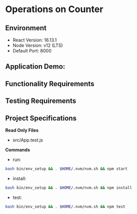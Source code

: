 # Operations on Counter

## Environment 

- React Version: 16.13.1
- Node Version: v12 (LTS)
- Default Port: 8000

## Application Demo:

<!-- ![](https://hrcdn.net/s3_pub/istreet-assets/NRm8WarslAqUJobTwPXsRA/employee-information.gif) -->

## Functionality Requirements

## Testing Requirements


## Project Specifications

**Read Only Files**
- src/App.test.js

**Commands**
- run: 
```bash
bash bin/env_setup && . $HOME/.nvm/nvm.sh && npm start
```
- install: 
```bash
bash bin/env_setup && . $HOME/.nvm/nvm.sh && npm install
```
- test: 
```bash
bash bin/env_setup && . $HOME/.nvm/nvm.sh && npm test
```
